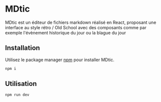# MDtic

MDtic est un éditeur de fichiers markdown réalisé en React, proposant une interface au style rétro / Old School avec des composants comme par exemple l'évènement historique du jour ou la blague du jour

## Installation

Utilisez le package manager [npm](https://docs.npmjs.com/about-npm) pour installer MDtic.

```bash
npm i
```

## Utilisation

```bash
npm run dev
```
